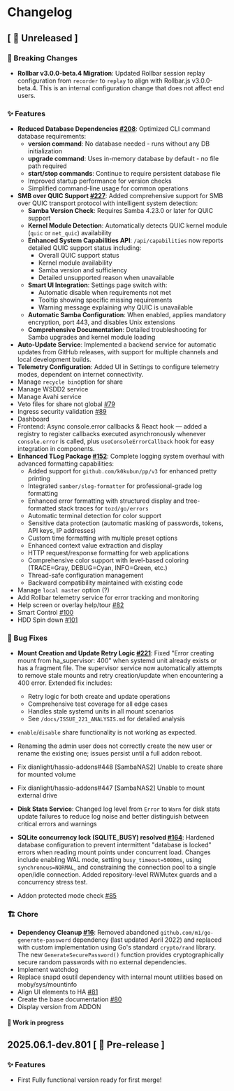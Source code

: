<!-- DOCTOC SKIP -->

# Changelog

## [ 🚧 Unreleased ]

### 🔄 Breaking Changes

- **Rollbar v3.0.0-beta.4 Migration**: Updated Rollbar session replay configuration from `recorder` to `replay` to align with Rollbar.js v3.0.0-beta.4. This is an internal configuration change that does not affect end users.

### ✨ Features

- **Reduced Database Dependencies [#208](https://github.com/dianlight/srat/issues/208)**: Optimized CLI command database requirements:
  - **version command**: No database needed - runs without any DB initialization
  - **upgrade command**: Uses in-memory database by default - no file path required  
  - **start/stop commands**: Continue to require persistent database file
  - Improved startup performance for version checks
  - Simplified command-line usage for common operations
- **SMB over QUIC Support [#227](https://github.com/dianlight/srat/issues/227)**: Added comprehensive support for SMB over QUIC transport protocol with intelligent system detection:
  - **Samba Version Check**: Requires Samba 4.23.0 or later for QUIC support
  - **Kernel Module Detection**: Automatically detects QUIC kernel module (`quic` or `net_quic`) availability
  - **Enhanced System Capabilities API**: `/api/capabilities` now reports detailed QUIC support status including:
    - Overall QUIC support status
    - Kernel module availability
    - Samba version and sufficiency
    - Detailed unsupported reason when unavailable
  - **Smart UI Integration**: Settings page switch with:
    - Automatic disable when requirements not met
    - Tooltip showing specific missing requirements
    - Warning message explaining why QUIC is unavailable
  - **Automatic Samba Configuration**: When enabled, applies mandatory encryption, port 443, and disables Unix extensions
  - **Comprehensive Documentation**: Detailed troubleshooting for Samba upgrades and kernel module loading
- **Auto-Update Service**: Implemented a backend service for automatic updates from GitHub releases, with support for multiple channels and local development builds.
- **Telemetry Configuration**: Added UI in Settings to configure telemetry modes, dependent on internet connectivity.
- Manage `recycle bin`option for share
- Manage WSDD2 service
- Manage Avahi service
- Veto files for share not global [#79](https://github.com/dianlight/srat/issues/79)
- Ingress security validation [#89](https://github.com/dianlight/srat/issues/89)
- Dashboard
- Frontend: Async console.error callbacks & React hook — added a registry to register callbacks executed asynchronously whenever `console.error` is called, plus `useConsoleErrorCallback` hook for easy integration in components.
- **Enhanced TLog Package [#152](https://github.com/dianlight/srat/issues/152)**: Complete logging system overhaul with advanced formatting capabilities:
  - Added support for `github.com/k0kubun/pp/v3` for enhanced pretty printing
  - Integrated `samber/slog-formatter` for professional-grade log formatting
  - Enhanced error formatting with structured display and tree-formatted stack traces for `tozd/go/errors`
  - Automatic terminal detection for color support
  - Sensitive data protection (automatic masking of passwords, tokens, API keys, IP addresses)
  - Custom time formatting with multiple preset options
  - Enhanced context value extraction and display
  - HTTP request/response formatting for web applications
  - Comprehensive color support with level-based coloring (TRACE=Gray, DEBUG=Cyan, INFO=Green, etc.)
  - Thread-safe configuration management
  - Backward compatibility maintained with existing code
- Manage `local master` option (?)
- Add Rollbar telemetry service for error tracking and monitoring
- Help screen or overlay help/tour [#82](https://github.com/dianlight/srat/issues/82)
- Smart Control [#100](https://github.com/dianlight/srat/issues/100)
- HDD Spin down [#101](https://github.com/dianlight/srat/issues/101)

### 🐛 Bug Fixes

- **Mount Creation and Update Retry Logic [#221](https://github.com/dianlight/srat/issues/221)**: Fixed "Error creating mount from ha_supervisor: 400" when systemd unit already exists or has a fragment file. The supervisor service now automatically attempts to remove stale mounts and retry creation/update when encountering a 400 error. Extended fix includes:
  - Retry logic for both create and update operations
  - Comprehensive test coverage for all edge cases
  - Handles stale systemd units in all mount scenarios
  - See `/docs/ISSUE_221_ANALYSIS.md` for detailed analysis

- `enable`/`disable` share functionality is not working as expected.
- Renaming the admin user does not correctly create the new user or rename the existing one; issues persist until a full addon reboot.
- Fix dianlight/hassio-addons#448 [SambaNAS2] Unable to create share for mounted volume
- Fix dianlight/hassio-addons#447 [SambaNAS2] Unable to mount external drive
- **Disk Stats Service**: Changed log level from `Error` to `Warn` for disk stats update failures to reduce log noise and better distinguish between critical errors and warnings
- **SQLite concurrency lock (SQLITE_BUSY) resolved [#164](https://github.com/dianlight/srat/issues/164)**: Hardened database configuration to prevent intermittent "database is locked" errors when reading mount points under concurrent load. Changes include enabling WAL mode, setting `busy_timeout=5000ms`, using `synchronous=NORMAL`, and constraining the connection pool to a single open/idle connection. Added repository-level RWMutex guards and a concurrency stress test.
- Addon protected mode check [#85](https://github.com/dianlight/srat/issues/85)

### 🏗 Chore

- **Dependency Cleanup [#16](https://github.com/dianlight/srat/issues/16)**: Removed abandoned `github.com/m1/go-generate-password` dependency (last updated April 2022) and replaced with custom implementation using Go's standard `crypto/rand` library. The new `GenerateSecurePassword()` function provides cryptographically secure random passwords with no external dependencies.
- Implement watchdog
- Replace snapd osutil dependency with internal mount utilities based on moby/sys/mountinfo <!-- cspell:disable-line -->
- Align UI elements to HA [#81](https://github.com/dianlight/srat/issues/81)
- Create the base documentation [#80](https://github.com/dianlight/srat/issues/80)
- Display version from ADDON

#### **🚧 Work in progress**

## 2025.06.1-dev.801 [ 🧪 Pre-release ]

### ✨ Features

- First Fully functional version ready for first merge!
